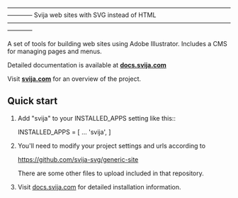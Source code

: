 ————————————————————————————————————————
Svija web sites with SVG instead of HTML
————————————————————————————————————————

A set of tools for building web sites using Adobe Illustrator.
Includes a CMS for managing pages and menus.

Detailed documentation is available at **[docs.svija.com][1]**

Visit **[svija.com][2]** for an overview of the project.

Quick start
-----------

1. Add "svija" to your INSTALLED_APPS setting like this::

    INSTALLED_APPS = [
        ...
        'svija',
    ]

2. You'll need to modify your project settings and urls according to

    https://github.com/svija-svg/generic-site

   There are some other files to upload included in that repository.

3. Visit [docs.svija.com][3] for detailed installation information.

[1]: https://docs.svija.com "Visit the documentation site"
[2]: https://svija.com "Visit the main site"
[3]: https://docs.svija.com "Visit the documentation site"
